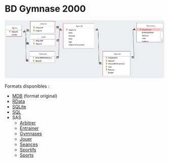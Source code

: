# BD Gymnase 2000

![Schéma de la base](Gymnase2000.png)

Formats disponibles :

- [MDB](Gymnase2000.mdb) (format original)
- [RData](Gymnase2000.RData)
- [SQLite](Gymnase2000.sqlite)
- [SQL](Gymnase2000.sql)
- SAS
    + [Arbitrer](sas/arbitrer.txt)
    + [Entrainer](sas/entrainer.txt)
    + [Gymnases](sas/gymnases.txt)
    + [Jouer](sas/jouer.txt)
    + [Seances](sas/seances.txt)
    + [Sportifs](sas/sportifs.txt)
    + [Sports](sas/sports.txt)

